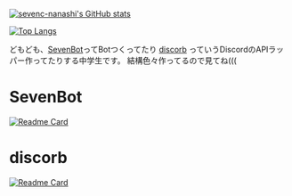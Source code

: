 [![sevenc-nanashi's GitHub stats](https://github-readme-stats.vercel.app/api?username=sevenc-nanashi&show_icons=true&title_color=5865f2&icon_color=5865f2#gh-light-mode-only)](https://github.com/anuraghazra/github-readme-stats)
<!--[![sevenc-nanashi's GitHub stats](https://github-readme-stats.vercel.app/api?username=sevenc-nanashi&show_icons=true&title_color=5865f2&icon_color=5865f2&theme=dark#gh-dark-mode-only)](https://github.com/anuraghazra/github-readme-stats)-->
[![Top Langs](https://github-readme-stats.vercel.app/api/top-langs/?username=sevenc-nanashi&layout=compact&title_color=5865f2&icon_color=5865f2#gh-light-mode-only)](https://github.com/anuraghazra/github-readme-stats)  
<!--[![Top Langs](https://github-readme-stats.vercel.app/api/top-langs/?username=sevenc-nanashi&layout=compact&title_color=5865f2&icon_color=5865f2&theme=dark#gh-dark-mode-only)](https://github.com/anuraghazra/github-readme-stats)-->
どもども、[SevenBot](https://sevenbot.jp)ってBotつくってたり [discorb](https://github.com/discorb-lib/discorb) っていうDiscordのAPIラッパー作ってたりする中学生です。
結構色々作ってるので見てね(((  
# SevenBot
[![Readme Card](https://github-readme-stats.vercel.app/api/pin/?username=SevenBot-dev&repo=SevenBot&title_color=5865f2&icon_color=5865f2)](https://github.com/SevenBot-dev/SevenBot)

# discorb
[![Readme Card](https://github-readme-stats.vercel.app/api/pin/?username=discorb-lib&repo=discorb&title_color=5865f2&icon_color=5865f2)](https://github.com/discorb-lib/discorb)
